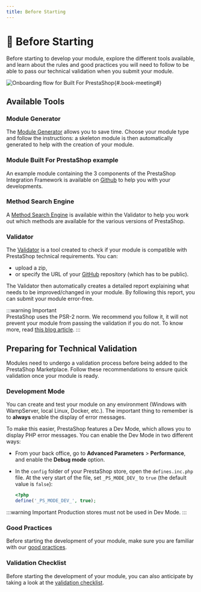 ```yaml
---
title: Before Starting
---
```


# :flight_departure: Before Starting

Before starting to develop your module, explore the different tools available, and learn about the rules and good practices you will need to follow to be able to pass our technical validation when you submit your module.


![Onboarding flow for Built For PrestaShop](/assets/images/before-starting/onboarding-flow.png){#.book-meeting#}

##  Available Tools

### Module Generator

The [Module Generator](https://validator.prestashop.com/generator) allows you to save time. Choose your module type and follow the instructions: a skeleton module is then automatically generated to help with the creation of your module.

### Module Built For PrestaShop example

An example module containing the 3 components of the PrestaShop Integration Framework is available on [Github](https://github.com/PrestaShopCorp/builtforjsexample) to help you with your developments.

### Method Search Engine

A [Method Search Engine](https://validator.prestashop.com/guide/) is available within the Validator to help you work out which methods are available for the various versions of PrestaShop.

### Validator

The [Validator](https://validator.prestashop.com) is a tool created to check if your module is compatible with PrestaShop technical requirements. You can:

- upload a zip,
- or specify the URL of your [GitHub](https://help.github.com/articles/create-a-repo/) repository (which has to be public).

The Validator then automatically creates a detailed report explaining what needs to be improved/changed in your module. By following this report, you can submit your module error-free.

:::warning Important  
PrestaShop uses the PSR-2 norm. We recommend you follow it, it will not prevent your module from passing the validation if you do not. To know more, read [this blog article](https://build.prestashop-project.org/news/prestashop-moves-to-psr-2/).
:::

## Preparing for Technical Validation

Modules need to undergo a validation process before being added to the PrestaShop Marketplace. Follow these recommendations to ensure quick validation once your module is ready.

### Development Mode

You can create and test your module on any environment (Windows with WampServer, local Linux, Docker, etc.). The important thing to remember is to **always** enable the display of error messages.

To make this easier, PrestaShop features a Dev Mode, which allows you to display PHP error messages. You can enable the Dev Mode in two different ways:  
- From your back office, go to **Advanced Parameters** > **Performance**, and enable the **Debug mode** option.
- In the `config` folder of your PrestaShop store, open the `defines.inc.php` file. At the very start of the file, set `_PS_MODE_DEV_` to `true` (the default value is `false`):

    ```php
    <?php
    define('_PS_MODE_DEV_', true);
    ```
:::warning Important
Production stores must not be used in Dev Mode.
:::

### Good Practices

Before starting the development of your module, make sure you are familiar with our [good practices](https://devdocs.prestashop-project.org/8/modules/creation/good-practices/).

### Validation Checklist

Before starting the development of your module, you can also anticipate by taking a look at the [validation checklist](https://devdocs.prestashop-project.org/1.7/modules/sell/techvalidation-checklist/).


